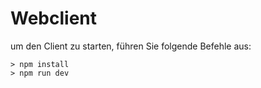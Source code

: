 # Webclient

um den Client zu starten, führen Sie folgende Befehle aus:

```console
> npm install
> npm run dev
```
